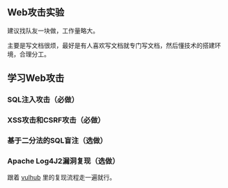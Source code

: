 ## Web攻击实验
建议找队友一块做，工作量略大。

主要是写文档很烦，最好是有人喜欢写文档就专门写文档，然后懂技术的搭建环境，合理分工。

## 学习Web攻击
### SQL注入攻击（必做）

### XSS攻击和CSRF攻击（必做）


### 基于二分法的SQL盲注（选做）


### Apache Log4J2漏洞复现（选做）
跟着 [vulhub](https://github.com/vulhub/vulhub/tree/master/log4j/CVE-2021-44228) 里的复现流程走一遍就行。